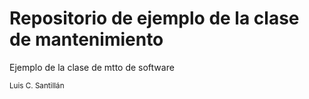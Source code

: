 <h1>Repositorio de ejemplo de la clase de mantenimiento</h1>

Ejemplo de la clase de mtto de software

<small>Luis C. Santillán</small>

